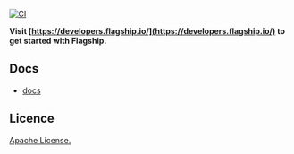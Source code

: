 [![CI](https://github.com/flagship-io/flagship-deno-sdk/actions/workflows/ci.yml/badge.svg)](https://github.com/flagship-io/flagship-deno-sdk/actions/workflows/ci.yml)

**Visit [https://developers.flagship.io/](https://developers.flagship.io/) to get started with Flagship.**

## Docs

- [docs](https://docs.developers.flagship.io/docs/js-v3)

## Licence

[Apache License.](https://github.com/flagship-io/flagship-php-sdk/blob/main/LICENSE)

